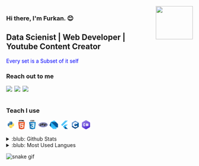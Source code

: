 <img src = "https://media.giphy.com/media/v1.Y2lkPTc5MGI3NjExZDU2Y2JiOGRlYmIwNWQ1OGIyZDc4NzBkNTM5MDk0NDJkMDMxZDBlYyZjdD1n/1vh1PXneQqN1e/giphy.gif" align="right" width="100" height="90">

### Hi there, I'm Furkan. :blush:

## Data Scienist | Web Developer | Youtube Content Creator

<font color = "blue">Every set is a Subset of it self</font>

### Reach out to me

[<img width="22" src="https://unpkg.com/simple-icons@v4/icons/youtube.svg" align=left />][youtube] [<img width="22" src="https://unpkg.com/simple-icons@v4/icons/twitter.svg" align=left />][twitter] [<img width="22" src="https://unpkg.com/simple-icons@v4/icons/linkedin.svg" align=left />][linkedin]

<br />
<br />

### Teach I use
<img src="https://raw.githubusercontent.com/github/explore/80688e429a7d4ef2fca1e82350fe8e3517d3494d/topics/python/python.png" width ="25" height="25"> <img src="https://raw.githubusercontent.com/github/explore/80688e429a7d4ef2fca1e82350fe8e3517d3494d/topics/html/html.png" width ="25" height="25"> <img src="https://raw.githubusercontent.com/github/explore/80688e429a7d4ef2fca1e82350fe8e3517d3494d/topics/css/css.png" width ="25" height="25"> <img src="https://raw.githubusercontent.com/github/explore/80688e429a7d4ef2fca1e82350fe8e3517d3494d/topics/php/php.png" width ="25" height="25"> <img src="https://raw.githubusercontent.com/github/explore/80688e429a7d4ef2fca1e82350fe8e3517d3494d/topics/dart/dart.png" width ="25" height="25"> <img src="https://raw.githubusercontent.com/github/explore/80688e429a7d4ef2fca1e82350fe8e3517d3494d/topics/flutter/flutter.png" width ="25" height="25"> <img src="https://raw.githubusercontent.com/github/explore/f3e22f0dca2be955676bc70d6214b95b13354ee8/topics/c/c.png" width ="25" height="25"> <img src="https://raw.githubusercontent.com/github/explore/f3e22f0dca2be955676bc70d6214b95b13354ee8/topics/csharp/csharp.png" width ="25" height="25"> <!-- <img src="https://raw.githubusercontent.com/github/explore/f3e22f0dca2be955676bc70d6214b95b13354ee8/topics/unity/unity.png" width ="25" height="25"> -->





<details>
<summary>:blub: Github Stats</summary>
<img src="https://github-readme-stats.vercel.app/api?username=fyt19&theme=dark"> <!-- dark, radical, merko, gruvbox, tokyonight, onedark, cobalt, synthwave, highcontrast, dracula  -->
</details>


<details>
<summary>:blub: Most Used Langues</summary>
<img src="https://github-readme-stats.vercel.app/api/top-langs/?username=fyt19&&layout=compact"> 
</details>

[youtube]: https://www.youtube.com/@cengaverfurkan
[twitter]: https://twitter.com/cengaver_f
[linkedin]: https://www.linkedin.com/in/furkan-y%C3%BCksel-a25961240/


![snake gif](https://github.com/YOUR_USERNAME/YOUR_USERNAME/blob/output/github-contribution-grid-snake.gif)



<!--



### Hi there 👋
- 🔭 I’m currently working on web, big data and mobile.
- 🌱 I’m currently learning PHP, Python and Flutter.
- 👯 I’m looking to collaborate on ...
- 🤔 I’m looking for help with everything.
- 💬 Ask me about everything.
- 📫 How to reach me: info@duyari.com.tr
- 😄 Pronouns: ...
- ⚡ Fun fact: technology




**fyt19/fyt19** is a ✨ _special_ ✨ repository because its `README.md` (this file) appears on your GitHub profile.

Here are some ideas to get you started:

- 🔭 I’m currently working on web, big data and mobile.
- 🌱 I’m currently learning PHP, Python and Flutter.
- 👯 I’m looking to collaborate on ...
- 🤔 I’m looking for help with everything.
- 💬 Ask me about everything.
- 📫 How to reach me: info@duyari.com.tr
- 😄 Pronouns: ...
- ⚡ Fun fact: technology
-->

